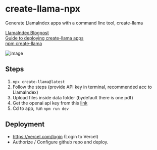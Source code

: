 # create-llama-npx
Generate LlamaIndex apps with a command line tool, create-llama

[LlamaIndex Blogpost](https://blog.llamaindex.ai/create-llama-a-command-line-tool-to-generate-llamaindex-apps-8f7683021191)  
[Guide to deploying create-llama apps](https://blog.llamaindex.ai/shipping-your-retrieval-augmented-generation-app-to-production-with-create-llama-7bbe43b6287d)  
[npm create-llama](https://www.npmjs.com/package/create-llama)

![image](https://github.com/sudarshan-koirala/create-llama-npx/assets/14214659/af1b9fec-42f0-4e70-b4af-8fe80ec720bf)


## Steps
1. `npx create-llama@latest`
2. Follow the steps (provide API key in terminal, recommended acc to LlamaIndex)
3. Upload files inside data folder (bydefault there is one pdf)
4. Get the openai api key from this [link](https://platform.openai.com/api-keys)
3. Cd to app, run `npm run dev`


## Deployment
- https://vercel.com/login (Login to Vercel)
- Authorize / Configure github repo and deploy.
